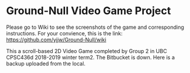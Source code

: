 # Ground-Null Video Game Project
Please go to Wiki to see the screenshots of the game and corresponding instructions.
For your convience, this is the link: https://github.com/yjjw/Ground-Null/wiki

This a scroll-based 2D Video Game completed by Group 2 in UBC CPSC436d 2018-2019 winter term2.
The Bitbucket is down. Here is a backup uploaded from the local.
